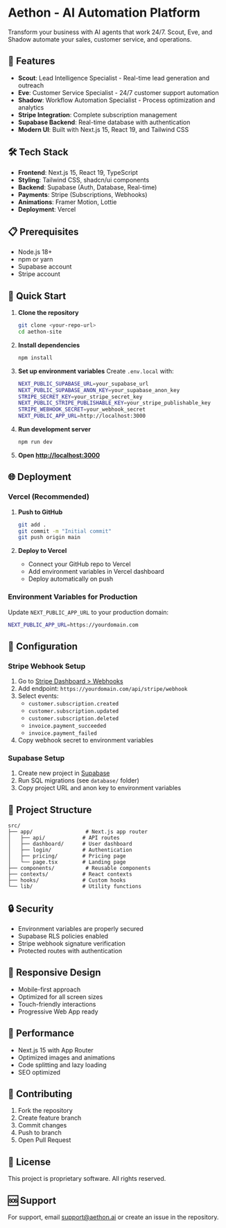 # Aethon - AI Automation Platform

Transform your business with AI agents that work 24/7. Scout, Eve, and Shadow automate your sales, customer service, and operations.

## 🚀 Features

- **Scout**: Lead Intelligence Specialist - Real-time lead generation and outreach
- **Eve**: Customer Service Specialist - 24/7 customer support automation  
- **Shadow**: Workflow Automation Specialist - Process optimization and analytics
- **Stripe Integration**: Complete subscription management
- **Supabase Backend**: Real-time database with authentication
- **Modern UI**: Built with Next.js 15, React 19, and Tailwind CSS

## 🛠️ Tech Stack

- **Frontend**: Next.js 15, React 19, TypeScript
- **Styling**: Tailwind CSS, shadcn/ui components
- **Backend**: Supabase (Auth, Database, Real-time)
- **Payments**: Stripe (Subscriptions, Webhooks)
- **Animations**: Framer Motion, Lottie
- **Deployment**: Vercel

## 📋 Prerequisites

- Node.js 18+ 
- npm or yarn
- Supabase account
- Stripe account

## 🚀 Quick Start

1. **Clone the repository**
   ```bash
   git clone <your-repo-url>
   cd aethon-site
   ```

2. **Install dependencies**
   ```bash
   npm install
   ```

3. **Set up environment variables**
   Create `.env.local` with:
   ```bash
   NEXT_PUBLIC_SUPABASE_URL=your_supabase_url
   NEXT_PUBLIC_SUPABASE_ANON_KEY=your_supabase_anon_key
   STRIPE_SECRET_KEY=your_stripe_secret_key
   NEXT_PUBLIC_STRIPE_PUBLISHABLE_KEY=your_stripe_publishable_key
   STRIPE_WEBHOOK_SECRET=your_webhook_secret
   NEXT_PUBLIC_APP_URL=http://localhost:3000
   ```

4. **Run development server**
   ```bash
   npm run dev
   ```

5. **Open [http://localhost:3000](http://localhost:3000)**

## 🌐 Deployment

### Vercel (Recommended)

1. **Push to GitHub**
   ```bash
   git add .
   git commit -m "Initial commit"
   git push origin main
   ```

2. **Deploy to Vercel**
   - Connect your GitHub repo to Vercel
   - Add environment variables in Vercel dashboard
   - Deploy automatically on push

### Environment Variables for Production

Update `NEXT_PUBLIC_APP_URL` to your production domain:
```bash
NEXT_PUBLIC_APP_URL=https://yourdomain.com
```

## 🔧 Configuration

### Stripe Webhook Setup

1. Go to [Stripe Dashboard > Webhooks](https://dashboard.stripe.com/webhooks)
2. Add endpoint: `https://yourdomain.com/api/stripe/webhook`
3. Select events:
   - `customer.subscription.created`
   - `customer.subscription.updated`
   - `customer.subscription.deleted`
   - `invoice.payment_succeeded`
   - `invoice.payment_failed`
4. Copy webhook secret to environment variables

### Supabase Setup

1. Create new project in [Supabase](https://supabase.com)
2. Run SQL migrations (see `database/` folder)
3. Copy project URL and anon key to environment variables

## 📁 Project Structure

```
src/
├── app/                 # Next.js app router
│   ├── api/            # API routes
│   ├── dashboard/      # User dashboard
│   ├── login/          # Authentication
│   ├── pricing/        # Pricing page
│   └── page.tsx        # Landing page
├── components/          # Reusable components
├── contexts/           # React contexts
├── hooks/              # Custom hooks
└── lib/                # Utility functions
```

## 🔒 Security

- Environment variables are properly secured
- Supabase RLS policies enabled
- Stripe webhook signature verification
- Protected routes with authentication

## 📱 Responsive Design

- Mobile-first approach
- Optimized for all screen sizes
- Touch-friendly interactions
- Progressive Web App ready

## 🚀 Performance

- Next.js 15 with App Router
- Optimized images and animations
- Code splitting and lazy loading
- SEO optimized

## 🤝 Contributing

1. Fork the repository
2. Create feature branch
3. Commit changes
4. Push to branch
5. Open Pull Request

## 📄 License

This project is proprietary software. All rights reserved.

## 🆘 Support

For support, email support@aethon.ai or create an issue in the repository.
